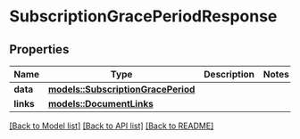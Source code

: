 # SubscriptionGracePeriodResponse

## Properties

Name | Type | Description | Notes
------------ | ------------- | ------------- | -------------
**data** | [**models::SubscriptionGracePeriod**](SubscriptionGracePeriod.md) |  | 
**links** | [**models::DocumentLinks**](DocumentLinks.md) |  | 

[[Back to Model list]](../README.md#documentation-for-models) [[Back to API list]](../README.md#documentation-for-api-endpoints) [[Back to README]](../README.md)


